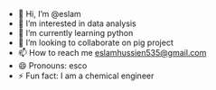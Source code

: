- 👋 Hi, I’m @eslam
- 👀 I’m interested in data analysis
- 🌱 I’m currently learning python
- 💞️ I’m looking to collaborate on pig project
- 📫 How to reach me eslamhussien535@gmail.com
- 😄 Pronouns: esco
- ⚡ Fun fact: I am a chemical engineer

<!---
eslamo2/eslamo2 is a ✨ special ✨ repository because its `README.md` (this file) appears on your GitHub profile.
You can click the Preview link to take a look at your changes.
--->
